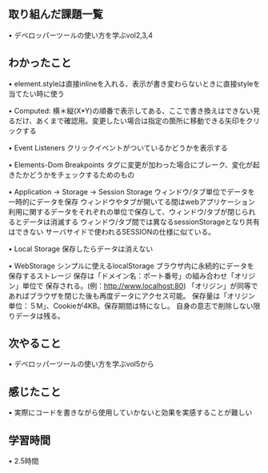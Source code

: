 ## 取り組んだ課題一覧
• デベロッパーツールの使い方を学ぶvol2,3,4


## わかったこと
• element.styleは直接inlineを入れる、表示が書き変わらないときに直接styleを当てたい時に使う

• Computed: 横＊縦(X*Y)の順番で表示してある、ここで書き換えはできない見るだけ、あくまで確認用。変更したい場合は指定の箇所に移動できる矢印をクリックする

• Event Listeners
クリックイベントがついているかどうかを表示する

• Elements-Dom Breakpoints
タグに変更が加わった場合にブレーク、変化が起きたかどうかをチェックするためのもの

• Application -> Storage -> Session Storage
ウィンドウ/タブ単位でデータを一時的にデータを保存
ウィンドウやタブが開いてる間はwebアプリケーション利用に関するデータをそれぞれの単位で保存して、ウィンドウ/タブが閉じられるとデータは消滅する
ウィンドウ/タブ間では異なるsessionStorageとなり共有はできない
サーバサイドで使われるSESSIONの仕様に似ている。

• Local Storage
保存したらデータは消えない

• WebStorage
シンプルに使えるlocalStorage
ブラウザ内に永続的にデータを保存するストレージ
保存は「ドメイン名：ポート番号」の組み合わせ「オリジン」単位で
保存される。(例：http://www.localhost:80) 「オリジン」が同等であればブラウザを閉じた後も再度データにアクセス可能。
保存量は「オリジン単位：５M」、Cookieが4KB。保存期間は特になし。
自身の意志で削除しない限りデータは残る。

## 次やること
• デベロッパーツールの使い方を学ぶvol5から

## 感じたこと
• 実際にコードを書きながら使用していかないと効果を実感することが難しい

## 学習時間
• 2.5時間

